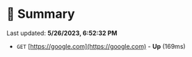 # 📖 Summary
Last updated: **5/26/2023, 6:52:32 PM**

- `GET` [https://google.com](https://google.com) - **Up** (169ms)
